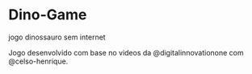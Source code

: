 # Dino-Game
jogo dinossauro sem internet

Jogo desenvolvido com base no videos da @digitalinnovationone com @celso-henrique.
